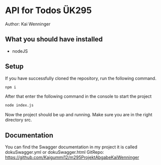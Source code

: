 # API for Todos ÜK295

Author: Kai Wenninger

## What you should have installed
- nodeJS

## Setup
If you have successfully cloned the repository, run the following command.
```sh
npm i
```
After that enter the following command in the console to start the project
```sh
node index.js
```
Now the project should be up and running. Make sure you are in the right directory src. 

## Documentation
You can find the Swagger documentation in my project it is called dokuSwagger.yml or dokuSwagger.html
GitRepo: https://github.com/Kaigummi12/m295ProjektAbgabeKaiWenninger


